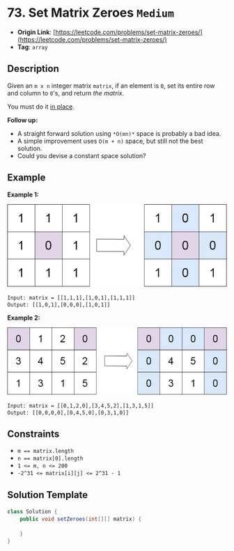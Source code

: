 # 73. Set Matrix Zeroes `Medium`

- **Origin Link**: [https://leetcode.com/problems/set-matrix-zeroes/](https://leetcode.com/problems/set-matrix-zeroes/)
- **Tag**: `array`


## Description

Given an `m x n` integer matrix `matrix`, if an element is `0`, set its entire row and column to `0`'s, and return *the matrix*.

You must do it [in place](https://en.wikipedia.org/wiki/In-place_algorithm).

**Follow up:**

- A straight forward solution using `*O(mn)*` space is probably a bad idea.
- A simple improvement uses `O(m + n)` space, but still not the best solution.
- Could you devise a constant space solution?


## Example

**Example 1:**

![](./mat1.jpg)

```
Input: matrix = [[1,1,1],[1,0,1],[1,1,1]]
Output: [[1,0,1],[0,0,0],[1,0,1]]
```

**Example 2:**

![](./mat2.jpg)

```
Input: matrix = [[0,1,2,0],[3,4,5,2],[1,3,1,5]]
Output: [[0,0,0,0],[0,4,5,0],[0,3,1,0]]
```


## Constraints

- `m == matrix.length`
- `n == matrix[0].length`
- `1 <= m, n <= 200`
- `-2^31 <= matrix[i][j] <= 2^31 - 1`


## Solution Template

```java
class Solution {
    public void setZeroes(int[][] matrix) {
        
    }
}
```
